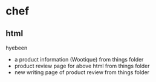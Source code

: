 # chef

## html
hyebeen
* a product information (Wootique) from things folder
* product review page for above html from things folder
* new writing page of product review from things folder
  
